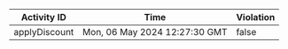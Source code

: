 | Activity ID | Time | Violation |
| --- | --- | --- |
| applyDiscount | Mon, 06 May 2024 12:27:30 GMT | false |
